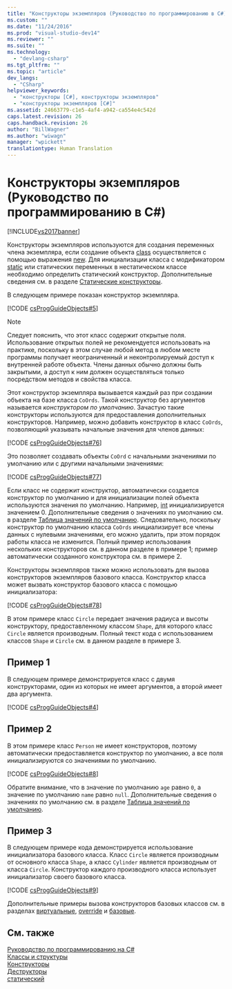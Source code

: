 ```yaml
---
title: "Конструкторы экземпляров (Руководство по программированию в C#) | Microsoft Docs"
ms.custom: ""
ms.date: "11/24/2016"
ms.prod: "visual-studio-dev14"
ms.reviewer: ""
ms.suite: ""
ms.technology: 
  - "devlang-csharp"
ms.tgt_pltfrm: ""
ms.topic: "article"
dev_langs: 
  - "CSharp"
helpviewer_keywords: 
  - "конструкторы [C#], конструкторы экземпляров"
  - "конструкторы экземпляров [C#]"
ms.assetid: 24663779-c1e5-4af4-a942-ca554e4c542d
caps.latest.revision: 26
caps.handback.revision: 26
author: "BillWagner"
ms.author: "wiwagn"
manager: "wpickett"
translationtype: Human Translation
---
```

# Конструкторы экземпляров (Руководство по программированию в C#)
[!INCLUDE[vs2017banner](../../../csharp/includes/vs2017banner.md)]

Конструкторы экземпляров используются для создания переменных члена экземпляра, если создание объекта [class](../../../csharp/language-reference/keywords/class.md) осуществляется с помощью выражения [new](../../../csharp/language-reference/keywords/new.md).  Для инициализации класса с модификатором [static](../../../csharp/language-reference/keywords/static.md) или статических переменных в нестатическом классе необходимо определить статический конструктор.  Дополнительные сведения см. в разделе [Статические конструкторы](../../../csharp/programming-guide/classes-and-structs/static-constructors.md).  
  
 В следующем примере показан конструктор экземпляра.  
  
 [!CODE [csProgGuideObjects#5](../CodeSnippet/VS_Snippets_VBCSharp/csProgGuideObjects#5)]  
  
> [!NOTE]
>  Следует пояснить, что этот класс содержит открытые поля.  Использование открытых полей не рекомендуется использовать на практике, поскольку в этом случае любой метод в любом месте программы получает неограниченный и неконтролируемый доступ к внутренней работе объекта.  Члены данных обычно должны быть закрытыми, а доступ к ним должен осуществляться только посредством методов и свойства класса.  
  
 Этот конструктор экземпляра вызывается каждый раз при создании объекта на базе класса `CoOrds`.  Такой конструктор без аргументов называется *конструктором по умолчанию*.  Зачастую такие конструкторы используются для предоставления дополнительных конструкторов.  Например, можно добавить конструктор в класс `CoOrds`, позволяющий указывать начальные значения для членов данных:  
  
 [!CODE [csProgGuideObjects#76](../CodeSnippet/VS_Snippets_VBCSharp/csProgGuideObjects#76)]  
  
 Это позволяет создавать объекты `CoOrd` с начальными значениями по умолчанию или с другими начальными значениями:  
  
 [!CODE [csProgGuideObjects#77](../CodeSnippet/VS_Snippets_VBCSharp/csProgGuideObjects#77)]  
  
 Если класс не содержит конструктор, автоматически создается конструктор по умолчанию и для инициализации полей объекта используются значения по умолчанию.  Например, [int](../../../csharp/language-reference/keywords/int.md) инициализируется значением 0.  Дополнительные сведения о значениях по умолчанию см. в разделе [Таблица значений по умолчанию](../../../csharp/language-reference/keywords/default-values-table.md).  Следовательно, поскольку конструктор по умолчанию класса `CoOrds` инициализирует все члены данных с нулевыми значениями, его можно удалить, при этом порядок работы класса не изменится.  Полный пример использования нескольких конструкторов см. в данном разделе в примере 1; пример автоматически созданного конструктора см. в примере 2.  
  
 Конструкторы экземпляров также можно использовать для вызова конструкторов экземпляров базового класса.  Конструктор класса может вызвать конструктор базового класса с помощью инициализатора:  
  
 [!CODE [csProgGuideObjects#78](../CodeSnippet/VS_Snippets_VBCSharp/csProgGuideObjects#78)]  
  
 В этом примере класс `Circle` передает значения радиуса и высоты конструктору, предоставленному классом `Shape`, для которого класс `Circle` является производным.  Полный текст кода с использованием классов `Shape` и `Circle` см. в данном разделе в примере 3.  
  
## Пример 1  
 В следующем примере демонстрируется класс с двумя конструкторами, один из которых не имеет аргументов, а второй имеет два аргумента.  
  
 [!CODE [csProgGuideObjects#4](../CodeSnippet/VS_Snippets_VBCSharp/csProgGuideObjects#4)]  
  
## Пример 2  
 В этом примере класс `Person` не имеет конструкторов, поэтому автоматически предоставляется конструктор по умолчанию, а все поля инициализируются со значениями по умолчанию.  
  
 [!CODE [csProgGuideObjects#8](../CodeSnippet/VS_Snippets_VBCSharp/csProgGuideObjects#8)]  
  
 Обратите внимание, что в значение по умолчанию `age` равно `0`, а значение по умолчанию `name` равно `null`.  Дополнительные сведения о значениях по умолчанию см. в разделе [Таблица значений по умолчанию](../../../csharp/language-reference/keywords/default-values-table.md).  
  
## Пример 3  
 В следующем примере кода демонстрируется использование инициализатора базового класса.  Класс `Circle` является производным от основного класса `Shape`, а класс `Cylinder` является производным от класса `Circle`.  Конструктор каждого производного класса использует инициализатор своего базового класса.  
  
 [!CODE [csProgGuideObjects#9](../CodeSnippet/VS_Snippets_VBCSharp/csProgGuideObjects#9)]  
  
 Дополнительные примеры вызова конструкторов базовых классов см. в разделах [виртуальные](../../../csharp/language-reference/keywords/virtual.md), [override](../../../csharp/language-reference/keywords/override.md) и [базовые](../../../csharp/language-reference/keywords/base.md).  
  
## См. также  
 [Руководство по программированию на C\#](../../../csharp/programming-guide/index.md)   
 [Классы и структуры](../../../csharp/programming-guide/classes-and-structs/index.md)   
 [Конструкторы](../../../csharp/programming-guide/classes-and-structs/constructors.md)   
 [Деструкторы](../../../csharp/programming-guide/classes-and-structs/destructors.md)   
 [статический](../../../csharp/language-reference/keywords/static.md)